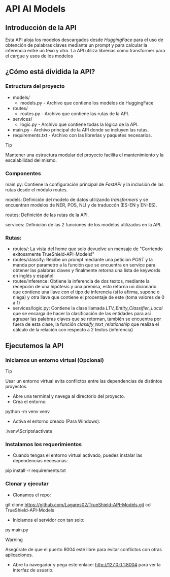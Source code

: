 # API AI Models

## Introducción de la API

Esta API aloja los modelos descargados desde *HuggingFace* para el uso de obtención de palabras claves mediante un prompt y para calcular la inferencia entre un texo y otro. La API utiliza librerias como transformer para el cargue y usos de los modelos

## ¿Cómo está dividida la API?

### Estructura del proyecto

- models/
  - models.py - Archivo que contiene los modelos de HuggingFace
- routes/
  - routes.py - Archivo que contiene las rutas de la API.
- services/
  - logic.py - Archivo que contiene todas la lógica de la API.
- main.py - Archivo principal de la API donde se incluyen las rutas.
- requirements.txt - Archivo con las librerías y paquetes necesarios.

> [!TIP]
> Mantener una estructura modular del proyecto facilita el mantenimiento y la escalabilidad del mismo.

### Componentes

main.py: Contiene la configuración principal de *FastAPI* y la inclusión de las rutas desde el módulo routes.

models: Definición del modelo de datos utilizando *transformers* y se encuentran modelos de NER, POS, NLI y de traduccón (ES-EN y EN-ES).

routes: Definición de las rutas de la API.

services: Definición de las 2 funciones de los modelos utilizados en la API.

### Rutas:
- routes/: La vista del home que solo devuelve un mensaje de "Corriendo exitosamente TrueShield-API-Models!"
- routes/classify: Recibe un prompt mediante una petición *POST* y la manda por parametro a la función que se encuentra en service para obtener las palabras claves y finalmente retorna una lista de keywords en inglés y español
- routes/inference: Obtiene la inferencia de dos textos, mediante la recepción de una hipótesis y una premisa, esto retorna un dicionario que contiene una llave con el tipo de inferencia (si lo afirma, supone o niega) y otra llave que contiene el procentaje de este (toma valores de 0 a 1)
- services/logic.py: Contiene la clase llamada *LTV_Entity_Classifier_Local* que se encarga de hacer la clasificación de las entidades para así agrupar las palabras claves que se retornan, también se encuentra por fuera de esta clase, la función *classify_text_relationship* que realiza el cálculo de la relación con respecto a 2 textos (inferencia)

## Ejecutemos la API

### Iniciamos un entorno virtual (Opcional)

> [!TIP]
> Usar un entorno virtual evita conflictos entre las dependencias de distintos proyectos.

- Abre una terminal y navega al directorio del proyecto.
- Crea el entorno:


python -m venv venv 


- Activa el entorno creado (Para Windows):


.\venv\Scripts\activate


### Instalamos los requerimientos

-   Cuando tengas el entorno virtual activado, puedes instalar las dependencias necesarias:


pip install -r requirements.txt


### Clonar y ejecutar

- Clonamos el repo:


git clone https://github.com/Lagares02/TrueShield-API-Models.git
cd TrueShield-API-Models


- Iniciamos el servidor con tan solo:


py main.py


> [!WARNING]
> Asegúrate de que el puerto 8004 esté libre para evitar conflictos con otras aplicaciones.

- Abre tu navegador y pega este enlace: http://127.0.0.1:8004 para ver la interfaz de usuario.